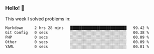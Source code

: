 ### Hello! 👋

This week I solved problems in:

<!--START_SECTION:waka-->

```txt
Markdown     2 hrs 28 mins   █████████████████████████   99.42 %
Git Config   0 secs          ░░░░░░░░░░░░░░░░░░░░░░░░░   00.38 %
PHP          0 secs          ░░░░░░░░░░░░░░░░░░░░░░░░░   00.09 %
Other        0 secs          ░░░░░░░░░░░░░░░░░░░░░░░░░   00.09 %
YAML         0 secs          ░░░░░░░░░░░░░░░░░░░░░░░░░   00.01 %
```

<!--END_SECTION:waka-->
